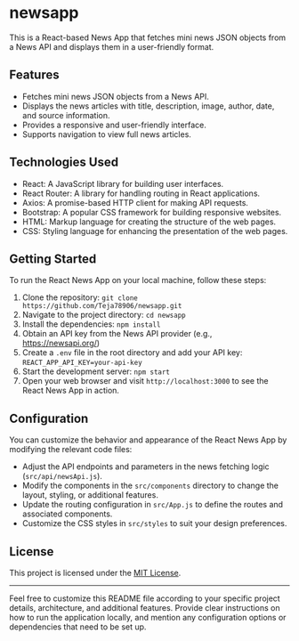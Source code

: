 # newsapp

This is a React-based News App that fetches mini news JSON objects from a News API and displays them in a user-friendly format.

## Features

- Fetches mini news JSON objects from a News API.
- Displays the news articles with title, description, image, author, date, and source information.
- Provides a responsive and user-friendly interface.
- Supports navigation to view full news articles.

## Technologies Used

- React: A JavaScript library for building user interfaces.
- React Router: A library for handling routing in React applications.
- Axios: A promise-based HTTP client for making API requests.
- Bootstrap: A popular CSS framework for building responsive websites.
- HTML: Markup language for creating the structure of the web pages.
- CSS: Styling language for enhancing the presentation of the web pages.

## Getting Started

To run the React News App on your local machine, follow these steps:

1. Clone the repository: `git clone https://github.com/Teja78906/newsapp.git`
2. Navigate to the project directory: `cd newsapp`
3. Install the dependencies: `npm install`
4. Obtain an API key from the News API provider (e.g., https://newsapi.org/)
5. Create a `.env` file in the root directory and add your API key: `REACT_APP_API_KEY=your-api-key`
6. Start the development server: `npm start`
7. Open your web browser and visit `http://localhost:3000` to see the React News App in action.

## Configuration

You can customize the behavior and appearance of the React News App by modifying the relevant code files:

- Adjust the API endpoints and parameters in the news fetching logic (`src/api/newsApi.js`).
- Modify the components in the `src/components` directory to change the layout, styling, or additional features.
- Update the routing configuration in `src/App.js` to define the routes and associated components.
- Customize the CSS styles in `src/styles` to suit your design preferences.

## License

This project is licensed under the [MIT License](https://opensource.org/licenses/MIT).

---

Feel free to customize this README file according to your specific project details, architecture, and additional features. Provide clear instructions on how to run the application locally, and mention any configuration options or dependencies that need to be set up.
